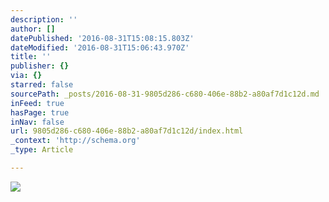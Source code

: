 ```yaml
---
description: ''
author: []
datePublished: '2016-08-31T15:08:15.803Z'
dateModified: '2016-08-31T15:06:43.970Z'
title: ''
publisher: {}
via: {}
starred: false
sourcePath: _posts/2016-08-31-9805d286-c680-406e-88b2-a80af7d1c12d.md
inFeed: true
hasPage: true
inNav: false
url: 9805d286-c680-406e-88b2-a80af7d1c12d/index.html
_context: 'http://schema.org'
_type: Article

---
```

![](https://the-grid-user-content.s3-us-west-2.amazonaws.com/1ccd4dbc-970e-4fd1-9faa-6d75fd993c04.png)